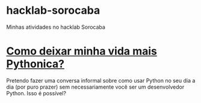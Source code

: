 # hacklab-sorocaba
Minhas atividades no hacklab Sorocaba

# [Como deixar minha vida mais Pythonica?](https://github.com/rafaelhenrique/hacklab-sorocaba/python_life)

Pretendo fazer uma conversa informal sobre como usar Python no seu dia a dia (por puro prazer) sem necessariamente você ser um desenvolvedor Python. Isso é possível?
